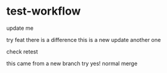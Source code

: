 # test-workflow

update me

try feat
there is a difference
this is a new update
another one

check
retest

this came from a new branch
try
yes!
normal merge
